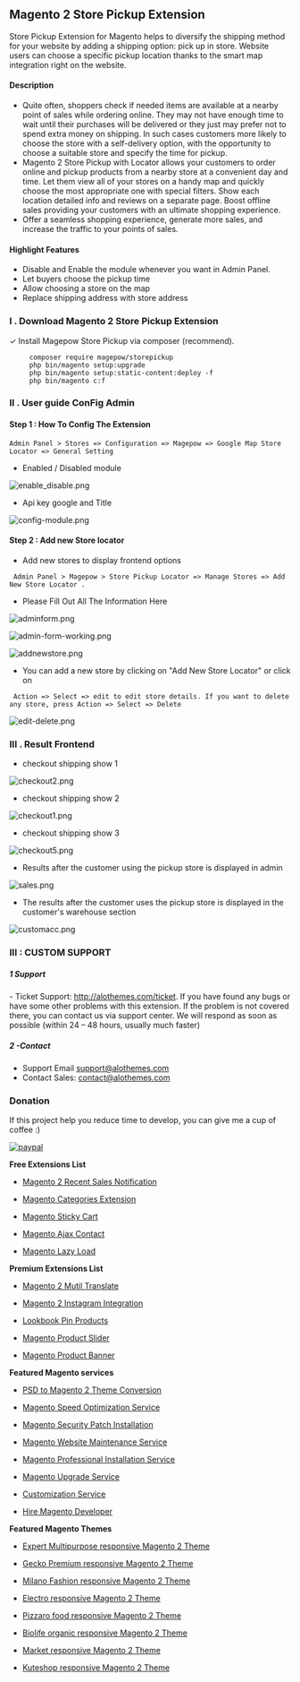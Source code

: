 ## Magento 2 Store Pickup Extension

Store Pickup Extension for Magento helps to diversify the shipping method for your website by adding a shipping option: pick up in store. 
Website users can choose a specific pickup location thanks to the smart map integration right on the website.

#### Description
 - Quite often, shoppers check if needed items are available at a nearby point of sales while ordering online. They may not have enough time to wait until their purchases will be delivered or they just may prefer not to spend extra money on shipping. In such cases customers more likely to choose the store with a self-delivery option, with the opportunity to choose a suitable store and specify the time for pickup.
 - Magento 2 Store Pickup with Lоcator allows your customers to order online and pickup products from a nearby store at a convenient day and time. Let them view all of your stores on a handy map and quickly choose the most appropriate one with special filters. Show each location detailed info and reviews on a separate page. Boost offline sales providing your customers with an ultimate shopping experience.
 - Offer a seamless shopping experience, generate more sales, and increase the traffic to your points of sales.
#### Highlight Features

 - Disable and Enable the module whenever you want in Admin Panel.
 - Let buyers choose the pickup time
 - Allow choosing a store on the map
 - Replace shipping address with store address

### I . Download Magento 2 Store Pickup Extension
✓ Install Magepow Store Pickup via composer (recommend).
   ```
        composer require magepow/storepickup
        php bin/magento setup:upgrade
        php bin/magento setup:static-content:deploy -f
        php bin/magento c:f
```
### II . User guide ConFig Admin

#### Step 1 : How To Config The Extension
```
Admin Panel > Stores => Configuration => Magepow => Google Map Store Locator => General Setting
```
- Enabled / Disabled module

![enable_disable.png](https://github.com/magepow/magento-2-store-pickup/blob/main/media/enable_disable.png)

- Api key google and Title

![config-module.png](https://github.com/magepow/magento-2-store-pickup/blob/master/media/config-module.png)

#### Step 2 :  Add new Store locator

- Add new stores to display frontend options

```
 Admin Panel > Magepow > Store Pickup Locator => Manage Stores => Add New Store Locator .
```
-  Please Fill Out All The Information Here

![adminform.png](https://github.com/magepow/magento-2-store-pickup/blob/master/media/adminform.png)


![admin-form-working.png](https://github.com/magepow/magento-2-store-pickup/blob/master/media/admin-form-working.png)

![addnewstore.png](https://github.com/magepow/magento-2-store-pickup/blob/master/media/addnewstore.png)

- You can add a new store by clicking on "Add New Store Locator" or click on
```
 Action => Select => edit to edit store details. If you want to delete any store, press Action => Select => Delete
```
![edit-delete.png](https://github.com/magepow/magento-2-store-pickup/blob/master/media/edit-delete.png)

### III . Result Frontend
- checkout shipping show 1

![checkout2.png](https://github.com/magepow/magento-2-store-pickup/blob/master/media/checkout2.png)

- checkout shipping show 2

![checkout1.png](https://github.com/magepow/magento-2-store-pickup/blob/master/media/checkout1.png)

- checkout shipping show 3

![checkout5.png](https://github.com/magepow/magento-2-store-pickup/blob/master/media/checkout5.png)

- Results after the customer using the pickup store is displayed in admin

![sales.png](https://github.com/magepow/magento-2-store-pickup/blob/master/media/sales.png)

- The results after the customer uses the pickup store is displayed in the customer's warehouse section

![customacc.png](https://github.com/magepow/magento-2-store-pickup/blob/master/media/customacc.png)

### III : CUSTOM SUPPORT
##### 1 Support
- Ticket Support: http://alothemes.com/ticket. If you have found any bugs or have some other problems with this extension. If the problem is not covered there, you can contact us via support center. We will respond as soon as possible (within 24 – 48 hours, usually much faster)

##### 2 -Contact
- Support Email support@alothemes.com
- Contact Sales: contact@alothemes.com

### Donation

If this project help you reduce time to develop, you can give me a cup of coffee :)

[![paypal](https://www.paypalobjects.com/en_US/i/btn/btn_donateCC_LG.gif)](https://www.paypal.com/paypalme/alopay)


**Free Extensions List**

* [Magento 2 Recent Sales Notification](https://magepow.com/magento-2-recent-sales-notification.html)

* [Magento Categories Extension](https://magepow.com/magento-categories-extension.html)

* [Magento Sticky Cart](https://magepow.com/magento-sticky-cart.html)

* [Magento Ajax Contact](https://magepow.com/magento-ajax-contact-form.html)

* [Magento Lazy Load](https://magepow.com/magento-lazy-load.html)

**Premium Extensions List**

* [Magento 2 Mutil Translate](https://magepow.com/magento-multi-translate.html)

* [Magento 2 Instagram Integration](https://magepow.com/magento-2-instagram.html)

* [Lookbook Pin Products](https://magepow.com/lookbook-pin-products.html)

* [Magento Product Slider](https://magepow.com/magento-product-slider.html)

* [Magento Product Banner](https://magepow.com/magento-banner-slider.html)

**Featured Magento services**

* [PSD to Magento 2 Theme Conversion](https://magepow.com/psd-to-magento-theme-conversion.html)

* [Magento Speed Optimization Service](https://magepow.com/magento-speed-optimization-service.html)

* [Magento Security Patch Installation](https://magepow.com/magento-security-patch-installation.html)

* [Magento Website Maintenance Service](https://magepow.com/website-maintenance-service.html)

* [Magento Professional Installation Service](https://magepow.com/professional-installation-service.html)

* [Magento Upgrade Service](https://magepow.com/magento-upgrade-service.html)

* [Customization Service](https://magepow.com/customization-service.html)

* [Hire Magento Developer](https://magepow.com/hire-magento-developer.html)

**Featured Magento Themes**

* [Expert Multipurpose responsive Magento 2 Theme](https://1.envato.market/c/1314680/275988/4415?u=https://themeforest.net/item/expert-premium-responsive-magento-2-and-1-support-rtl-magento-2-/21667789)

* [Gecko Premium responsive Magento 2 Theme](https://1.envato.market/c/1314680/275988/4415?u=https://themeforest.net/item/gecko-responsive-magento-2-theme-rtl-supported/24677410)

* [Milano Fashion responsive Magento 2 Theme](https://1.envato.market/c/1314680/275988/4415?u=https://themeforest.net/item/milano-fashion-responsive-magento-1-2-theme/12141971)

* [Electro responsive Magento 2 Theme](https://1.envato.market/c/1314680/275988/4415?u=https://themeforest.net/item/electro-responsive-magento-1-2-theme/17042067)

* [Pizzaro food responsive Magento 2 Theme](https://1.envato.market/c/1314680/275988/4415?u=https://themeforest.net/item/pizzaro-food-responsive-magento-1-2-theme/19438157)

* [Biolife organic responsive Magento 2 Theme](https://1.envato.market/c/1314680/275988/4415?u=https://themeforest.net/item/biolife-organic-food-magento-2-theme-rtl-supported/25712510)

* [Market responsive Magento 2 Theme](https://1.envato.market/c/1314680/275988/4415?u=https://themeforest.net/item/market-responsive-magento-2-theme/22997928)

* [Kuteshop responsive Magento 2 Theme](https://1.envato.market/c/1314680/275988/4415?u=https://themeforest.net/item/kuteshop-multipurpose-responsive-magento-1-2-theme/12985435)
